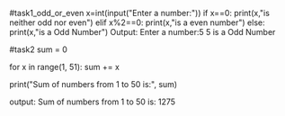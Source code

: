 #task1_odd_or_even
x=int(input("Enter a number:"))
if x==0:
    print(x,"is neither odd nor even")
elif x%2==0:
    print(x,"is a even number")
else:
    print(x,"is a Odd Number")
Output:
Enter a number:5
5 is a Odd Number

#task2
sum = 0

for x in range(1, 51):
    sum += x

print("Sum of numbers from 1 to 50 is:", sum)


output:
Sum of numbers from 1 to 50 is: 1275
